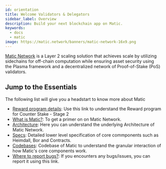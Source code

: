 ```yaml
---
id: orientation
title: Welcome Validators & Delegators
sidebar_label: Overview
description: Build your next blockchain app on Matic.
keywords:
  - docs
  - matic
image: https://matic.network/banners/matic-network-16x9.png 
---
```


[Matic Network](https://matic.network/) is a Layer 2 scaling solution that achieves scale by utilizing sidechains for off-chain computation while ensuring asset security using the Plasma framework and a decentralized network of Proof-of-Stake (PoS) validators.

## Jump to the Essentials

The following list will give you a headstart to know more about Matic

- [Reward program details](): Use this link to understand the Reward program for Counter Stake - Stage 2
- [What is Matic?](/docs/validate/basics/matic): To get a primer on on Matic Network.
- [Architecture](/docs/validate/validator/architecture): Here you can understand the underlying Architecture of Matic Network.
- [Specs](/docs/contribute/heimdall/overview): Detailed lower level specification of core commponents such as Heimdall, Bor and Contracts.
- [Codebases](https://github.com/maticnetwork): Codebase of Matic to understand the granular interaction of how Matic's core components work.
- [Where to report bugs?](/docs/validate/reporting-issues): If you encounters any bugs/issues, you can report it using this link.

